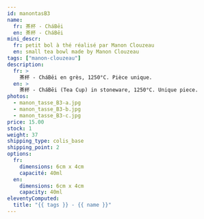 ```yaml
---
id: manontasB3
name:
  fr: 茶杯 - CháBēi
  en: 茶杯 - CháBēi
mini_descr:
  fr: petit bol à thé réalisé par Manon Clouzeau
  en: small tea bowl made by Manon Clouzeau
tags: ["manon-clouzeau"]
description:
  fr: >
    茶杯 - CháBēi en grès, 1250°C. Pièce unique.
  en: >
    茶杯 - CháBēi (Tea Cup) in stoneware, 1250°C. Unique piece.
photos:
  - manon_tasse_B3-a.jpg
  - manon_tasse_B3-b.jpg
  - manon_tasse_B3-c.jpg
price: 15.00
stock: 1
weight: 37
shipping_type: colis_base
shipping_point: 2
options:
  fr:
    dimensions: 6cm x 4cm
    capacité: 40ml
  en:
    dimensions: 6cm x 4cm
    capacity: 40ml
eleventyComputed:
  title: "{{ tags }} - {{ name }}"
---
```

